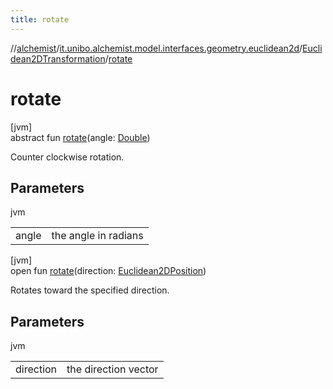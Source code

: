 ```yaml
---
title: rotate
---
```

//[alchemist](../../../index.html)/[it.unibo.alchemist.model.interfaces.geometry.euclidean2d](../index.html)/[Euclidean2DTransformation](index.html)/[rotate](rotate.html)



# rotate



[jvm]\
abstract fun [rotate](rotate.html)(angle: [Double](https://kotlinlang.org/api/latest/jvm/stdlib/kotlin/-double/index.html))



Counter clockwise rotation.



## Parameters


jvm

| | |
|---|---|
| angle | the angle in radians |





[jvm]\
open fun [rotate](rotate.html)(direction: [Euclidean2DPosition](../../it.unibo.alchemist.model.implementations.positions/-euclidean2-d-position/index.html))



Rotates toward the specified direction.



## Parameters


jvm

| | |
|---|---|
| direction | the direction vector |




